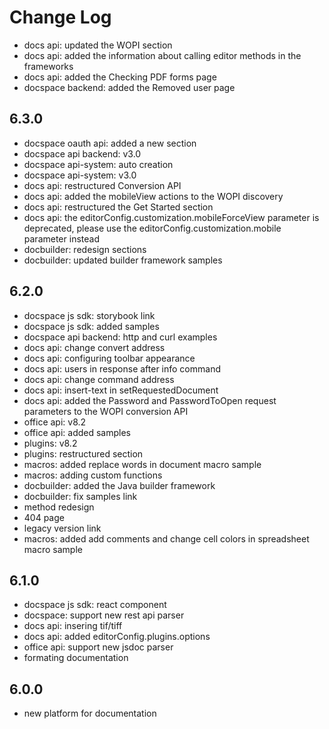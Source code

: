 # Change Log

- docs api: updated the WOPI section
- docs api: added the information about calling editor methods in the frameworks
- docs api: added the Checking PDF forms page
- docspace backend: added the Removed user page

## 6.3.0
- docspace oauth api: added a new section
- docspace api backend: v3.0
- docspace api-system: auto creation
- docspace api-system: v3.0
- docs api: restructured Conversion API
- docs api: added the mobileView actions to the WOPI discovery
- docs api: restructured the Get Started section
- docs api: the editorConfig.customization.mobileForceView parameter is deprecated, please use the editorConfig.customization.mobile parameter instead
- docbuilder: redesign sections
- docbuilder: updated builder framework samples

## 6.2.0
- docspace js sdk: storybook link
- docspace js sdk: added samples
- docspace api backend: http and curl examples
- docs api: change convert address
- docs api: configuring toolbar appearance
- docs api: users in response after info command
- docs api: change command address
- docs api: insert-text in setRequestedDocument
- docs api: added the Password and PasswordToOpen request parameters to the WOPI conversion API
- office api: v8.2
- office api: added samples
- plugins: v8.2
- plugins: restructured section
- macros: added replace words in document macro sample
- macros: adding custom functions
- docbuilder: added the Java builder framework
- docbuilder: fix samples link
- method redesign
- 404 page
- legacy version link
- macros: added add comments and change cell colors in spreadsheet macro sample

## 6.1.0
- docspace js sdk: react component
- docspace: support new rest api parser
- docs api: insering tif/tiff
- docs api: added editorConfig.plugins.options
- office api: support new jsdoc parser
- formating documentation

## 6.0.0
- new platform for documentation
